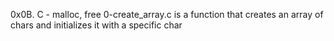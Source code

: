 0x0B. C - malloc, free
0-create_array.c is a function that creates an array of chars and initializes it with a specific char
